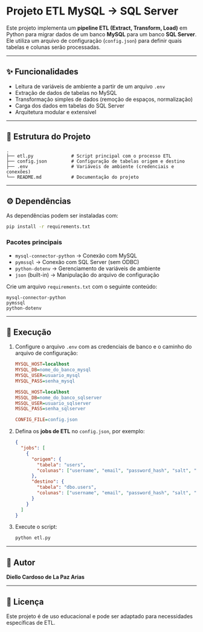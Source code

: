 # Projeto ETL MySQL → SQL Server

Este projeto implementa um **pipeline ETL (Extract, Transform, Load)** em Python para migrar dados de um banco **MySQL** para um banco **SQL Server**.  
Ele utiliza um arquivo de configuração (`config.json`) para definir quais tabelas e colunas serão processadas.

---

## ✨ Funcionalidades

- Leitura de variáveis de ambiente a partir de um arquivo `.env`
- Extração de dados de tabelas no MySQL
- Transformação simples de dados (remoção de espaços, normalização)
- Carga dos dados em tabelas do SQL Server
- Arquitetura modular e extensível

---

## 📂 Estrutura do Projeto

```
.
├── etl.py              # Script principal com o processo ETL
├── config.json         # Configuração de tabelas origem e destino
├── .env                # Variáveis de ambiente (credenciais e conexões)
└── README.md           # Documentação do projeto
```

---

## ⚙️ Dependências

As dependências podem ser instaladas com:

```bash
pip install -r requirements.txt
```

### Pacotes principais

- `mysql-connector-python` → Conexão com MySQL  
- `pymssql` → Conexão com SQL Server (sem ODBC)  
- `python-dotenv` → Gerenciamento de variáveis de ambiente  
- `json` (built-in) → Manipulação do arquivo de configuração  

Crie um arquivo `requirements.txt` com o seguinte conteúdo:

```
mysql-connector-python
pymssql
python-dotenv
```

---

## 🚀 Execução

1. Configure o arquivo `.env` com as credenciais de banco e o caminho do arquivo de configuração:
   ```ini
   MYSQL_HOST=localhost
   MYSQL_DB=nome_do_banco_mysql
   MYSQL_USER=usuario_mysql
   MYSQL_PASS=senha_mysql

   MSSQL_HOST=localhost
   MSSQL_DB=nome_do_banco_sqlserver
   MSSQL_USER=usuario_sqlserver
   MSSQL_PASS=senha_sqlserver

   CONFIG_FILE=config.json
   ```

2. Defina os **jobs de ETL** no `config.json`, por exemplo:
   ```json
   {
     "jobs": [
       {
         "origem": {
           "tabela": "users",
           "colunas": ["username", "email", "password_hash", "salt", "created_at", "updated_at"]
         },
         "destino": {
           "tabela": "dbo.users",
           "colunas": ["username", "email", "password_hash", "salt", "created_at", "updated_at"]
         }
       }
     ]
   }
   ```

3. Execute o script:
   ```bash
   python etl.py
   ```

---

## 👤 Autor

**Diello Cardoso de La Paz Arias**

---

## 📜 Licença

Este projeto é de uso educacional e pode ser adaptado para necessidades específicas de ETL.
